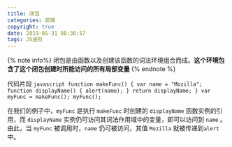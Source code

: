 ```yaml
---
title: 闭包
categories: 前端
copyright: true
date: 2019-05-31 08:36:57
tags: JS进阶
---
```





{% note info%} 闭包是由函数以及创建该函数的词法环境组合而成。**这个环境包含了这个闭包创建时所能访问的所有局部变量** {% endnote %}
<!-- more -->

代码片段
    ```javascript
    function makeFunc() {
        var name = "Mozilla";
        function displayName() {
            alert(name);
        }
        return displayName;
    }
    var myFunc = makeFunc();
    myFunc();
    ```

在我们的例子中，`myFunc` 是执行 `makeFunc` 时创建的 `displayName` 函数实例的引用，而 `displayName` 实例仍可访问其词法作用域中的变量，即可以访问到 `name` 。由此，当 `myFunc` 被调用时，`name` 仍可被访问，其值 `Mozilla` 就被传递到`alert`中。